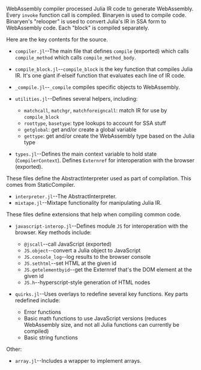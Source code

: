 WebAssembly compiler processed Julia IR code to generate WebAssembly. Every `invoke` function call is compiled. Binaryen is used to compile code. Binaryen's "relooper" is used to convert Julia's IR in SSA form to WebAssembly code. Each "block" is compiled separately. 

Here are the key contents for the source.

* `compiler.jl`--The main file that defines `compile` (exported) which calls `compile_method` which calls `compile_method_body`.

* `compile_block.jl`--`compile_block` is the key function that compiles Julia IR. It's one giant if-elseif function that evaluates each line of IR code.

* `_compile.jl`--`_compile` compiles specific objects to WebAssembly.

* `utilities.jl`--Defines several helpers, including:
  - `matchcall`, `matchgr`, `matchforeigncall`: match IR for use by `compile_block`
  - `roottype`, `basetype`: type lookups to account for SSA stuff
  - `getglobal`: get and/or create a global variable
  - `gettype`: get and/or create the WebAssembly type based on the Julia type

* `types.jl`--Defines the main context variable to hold state (`CompilerContext`). Defines `Externref` for interoperation with the browser (exported).

These files define the AbstractInterpreter used as part of compilation. This comes from StaticCompiler.

* `interpreter.jl`--The AbstractInterpreter.
* `mixtape.jl`--Mixtape functionality for manipulating Julia IR.

These files define extensions that help when compiling common code.

* `javascript-interop.jl`--Defines module `JS` for interoperation with the browser. Key methods include:
  - `@jscall`--call JavaScript (exported)
  - `JS.object`--convert a Julia object to JavaScript
  - `JS.console_log`--log results to the browser console
  - `JS.sethtml`--set HTML at the given id
  - `JS.getelementbyid`--get the Externref that's the DOM element at the given id
  - `JS.h`--hyperscript-style generation of HTML nodes

* `quirks.jl`--Uses overlays to redefine several key functions. Key parts redefined include:
  - Error functions
  - Basic math functions to use JavaScript versions (reduces WebAssembly size, and not all Julia functions can currently be compiled)
  - Basic string functions

Other:

* `array.jl`--Includes a wrapper to implement arrays. 
